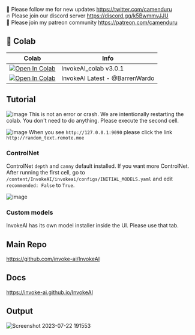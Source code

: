 🐣 Please follow me for new updates https://twitter.com/camenduru <br />
🔥 Please join our discord server https://discord.gg/k5BwmmvJJU <br />
🥳 Please join my patreon community https://patreon.com/camenduru <br />

## 🦒 Colab

| Colab | Info
| --- | --- |
[![Open In Colab](https://colab.research.google.com/assets/colab-badge.svg)](https://colab.research.google.com/github/camenduru/InvokeAI-colab/blob/main/InvokeAI_colab.ipynb) | InvokeAI_colab v3.0.1
[![Open In Colab](https://colab.research.google.com/assets/colab-badge.svg)](https://colab.research.google.com/github/BarrenWardo/Py-Books/blob/main/InvokeAI-Colab.ipynb) | InvokeAI Latest - @BarrenWardo

## Tutorial 
![image](https://github.com/camenduru/InvokeAI-colab/assets/54370274/25f36aa3-e4da-4bef-a951-b8b6c6aff5d3)
This is not an error or crash. We are intentionally restarting the colab. You don't need to do anything. Please execute the second cell.

![image](https://github.com/camenduru/InvokeAI-colab/assets/54370274/a2c1dd61-bef8-4bc4-bd5c-3fe0c3d88d0c)
When you see `http://127.0.0.1:9090` please click the link `http://random_text.remote.moe`

### ControlNet
ControlNet `depth` and `canny` default installed. If you want more ControlNet. After running the first cell, go to `/content/InvokeAI/invokeai/configs/INITIAL_MODELS.yaml` and edit `recommended: False` to `True`.

![image](https://github.com/camenduru/InvokeAI-colab/assets/54370274/0aeecc0e-7442-478b-ab5e-b044861d5603)

### Custom models
InvokeAI has its own model installer inside the UI. Please use that tab.

## Main Repo
https://github.com/invoke-ai/InvokeAI <br />

## Docs
https://invoke-ai.github.io/InvokeAI <br />

## Output
![Screenshot 2023-07-22 191553](https://github.com/camenduru/InvokeAI-colab/assets/54370274/cbf74b6a-28e6-43f4-8882-1bf9217cafcb)

